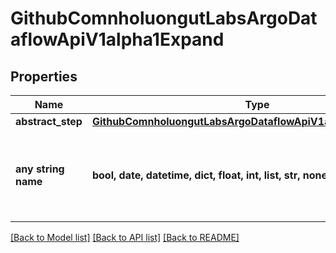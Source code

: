 # GithubComnholuongutLabsArgoDataflowApiV1alpha1Expand


## Properties
Name | Type | Description | Notes
------------ | ------------- | ------------- | -------------
**abstract_step** | [**GithubComnholuongutLabsArgoDataflowApiV1alpha1AbstractStep**](GithubComnholuongutLabsArgoDataflowApiV1alpha1AbstractStep.md) |  | [optional] 
**any string name** | **bool, date, datetime, dict, float, int, list, str, none_type** | any string name can be used but the value must be the correct type | [optional]

[[Back to Model list]](../README.md#documentation-for-models) [[Back to API list]](../README.md#documentation-for-api-endpoints) [[Back to README]](../README.md)


